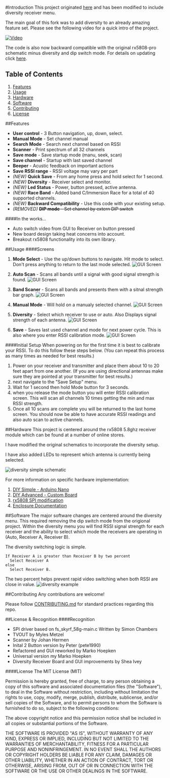 #Introduction
This project originated [here](https://code.google.com/p/rx5808-pro/) and has been modified to include diversity receiver menu.

The main goal of this fork was to add diversity to an already amazing feature set. Please see the following video for a quick intro of the project.

[![Video](http://img.youtube.com/vi/NwnQCUikqvI/0.jpg)](http://www.youtube.com/watch?v=NwnQCUikqvI)

The code is also now backward compatible with the original rx5808-pro schematic minus diversity and dip switch mode. For details on updating click [here](/docs/diy-arduino-nano.md).

## Table of Contents
1. [Features](#features)
2. [Usage](#usage)
3. [Hardware](#hardware)
4. [Software](#software)
5. [Contributing](#contributing)
6. [License](#license)


##Features
- **User control** - 3 Button navigation, up, down, select.
- **Manual Mode** - Set channel manual
- **Search Mode** - Search next channel based on RSSI
- **Scanner** - Print spectrum of all 32 channels
- **Save mode** - Save startup mode (manu, seek, scan)
- **Save channel** - Startup with last saved channel
- **Beeper** - Acustic feedback on important actions
- **Save RSSI range** - RSSI voltage may vary per part
- *(NEW)* **Quick Save** - From any home press and hold select for 1 second.
- *(NEW)* **Diversity** - Receiver select and monitor.
- *(NEW)* **Led Status** - Power, button pressed, active antenna.
- *(NEW)* **Race Band** - Added band C/Immersion Race for a total of 40 supported channels.
- *(NEW)* **Backward Compatibility** - Use this code with your existing setup.
- *(REMOVED)* ~~**DIP mode** - Set channel by extern DIP switch~~

####In the works...
- Auto switch video from GUI to Receiver on button pressed
- New board design taking heat concerns into account.
- Breakout rx5808 functionality into its own library.

##Usage
####Screens

1. **Mode Select** - Use the up/down buttons to navigate. Hit mode to select. Don't press anything to return to the last mode selected. ![GUI Screen](docs/img/screen-menu.jpg "Mode Select")

2. **Auto Scan** - Scans all bands until a signal with good signal strength is found. ![GUI Screen](docs/img/screen-auto-scan.jpg "Auto Scan")

4. **Band Scaner** - Scans all bands and presents them with a sitnal strength bar graph. ![GUI Screen](docs/img/screen-band-scan.jpg "Band Scaner")

3. **Manual Mode** - Will hold on a manualy selected channel. ![GUI Screen](docs/img/screen-manual.jpg "Manual Mode")

5. **Diversity** - Select which receiver to use or auto. Also Displays signal strength of each antenna. ![GUI Screen](docs/img/screen-diversity.jpg "Diversity")

6. **Save** - Saves last used channel and mode for next power cycle. This is also where you enter RSSI calibration mode. ![GUI Screen](docs/img/screen-save.jpg "Save")

####Initial Setup
When powering on for the first time it is best to calibrate your RSSI. To do this follow these steps below. (You can repeat this process as many times as needed for best results.)

1. Power on your receiver and transmitter and place them about 10 to 20 feet apart from one another. (If you are using directional antennas make sure they are pointed at your transmitter for best results.)
2. next navigate to the "Save Setup" menu.
3. Wait for 1 second then hold Mode button for 3 seconds.
4. when you release the mode button you will enter RSSI calibration screen. This will scan all channels 10 times getting the min and max RSSI strength.
5. Once all 10 scans are complete you will be returned to the last home screen. You should now be able to have accurate RSSI readings and also auto scan to active channels.

##Hardware
This project is centered around the rx5808 5.8ghz receiver module which can be found at a number of online stores.

I have modified the original schematics to incorporate the diversity setup.

I have also added LEDs to represent which antenna is currently being selected.

![diversity simple schematic](docs/img/rx5808-pro-diversity-schematic-simple.jpg)

For more information on specific hardware implementation:

1. [DIY Simple - Arduino Nano](/docs/diy-arduino-nano.md)
2. [DIY Advanced - Custom Board](/docs/diy-custom-board.md)
3. [rx5808 SPI modification](/docs/rx5808-spi-mod.md)
4. [Enclosure Documentation](/docs/enclosure.md)

##Software
The major software changes are centered around the diversity menu. This required removing the dip switch mode from the origional project. Within the diversity menu you will find RSSI signal strength for each receiver and the ability to select which mode the receivers are operating in (Auto, Receiver A, Receiver B).

The diversity switching logic is simple.
```
If Receiver A is greater than Receiver B by two percent
  Select Receiver A
else
  Select Receiver B.
```

The two percent helps prevent rapid video switching when both RSSI are close in value.
![diversity example](docs/img/diversity-example.jpg)

##Contributing
Any contributions are welcome!

Please follow [CONTRIBUTING.md](CONTRIBUTING.md) for standard practices regarding this repo.

##License & Recognition
####Recognition
- SPI driver based on fs_skyrf_58g-main.c Written by Simon Chambers
- TVOUT by Myles Metzel
- Scanner by Johan Hermen
- Inital 2 Button version by Peter (pete1990)
- Refactored and GUI reworked by Marko Hoepken
- Universal version my Marko Hoepken
- Diversity Receiver Board and GUI improvements by Shea Ivey

####License
The MIT License (MIT)

Permission is hereby granted, free of charge, to any person obtaining a copy
of this software and associated documentation files (the "Software"), to deal
in the Software without restriction, including without limitation the rights
to use, copy, modify, merge, publish, distribute, sublicense, and/or sell
copies of the Software, and to permit persons to whom the Software is
furnished to do so, subject to the following conditions:

The above copyright notice and this permission notice shall be included in all
copies or substantial portions of the Software.

THE SOFTWARE IS PROVIDED "AS IS", WITHOUT WARRANTY OF ANY KIND, EXPRESS OR
IMPLIED, INCLUDING BUT NOT LIMITED TO THE WARRANTIES OF MERCHANTABILITY,
FITNESS FOR A PARTICULAR PURPOSE AND NONINFRINGEMENT. IN NO EVENT SHALL THE
AUTHORS OR COPYRIGHT HOLDERS BE LIABLE FOR ANY CLAIM, DAMAGES OR OTHER
LIABILITY, WHETHER IN AN ACTION OF CONTRACT, TORT OR OTHERWISE, ARISING FROM,
OUT OF OR IN CONNECTION WITH THE SOFTWARE OR THE USE OR OTHER DEALINGS IN THE
SOFTWARE.
